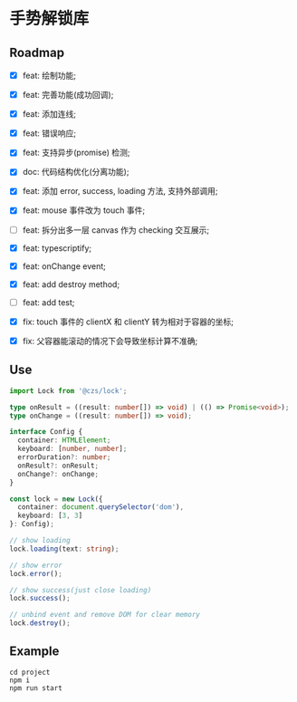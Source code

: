 # 手势解锁库

## Roadmap

- [x] feat: 绘制功能;

- [x] feat: 完善功能(成功回调);

- [x] feat: 添加连线;

- [x] feat: 错误响应;

- [x] feat: 支持异步(promise) 检测;

- [x] doc: 代码结构优化(分离功能);

- [x] feat: 添加 error, success, loading 方法, 支持外部调用;

- [x] feat: mouse 事件改为 touch 事件;

- [ ] feat: 拆分出多一层 canvas 作为 checking 交互展示;

- [x] feat: typescriptify;

- [x] feat: onChange event;

- [x] feat: add destroy method;

- [ ] feat: add test;

- [x] fix: touch 事件的 clientX 和 clientY 转为相对于容器的坐标;

- [x] fix: 父容器能滚动的情况下会导致坐标计算不准确;

## Use

```ts
import Lock from '@czs/lock';

type onResult = ((result: number[]) => void) | (() => Promise<void>);
type onChange = ((result: number[]) => void);

interface Config {
  container: HTMLElement;
  keyboard: [number, number];
  errorDuration?: number;
  onResult?: onResult;
  onChange?: onChange;
}

const lock = new Lock({
  container: document.querySelector('dom'),
  keyboard: [3, 3]
}: Config);

// show loading
lock.loading(text: string);

// show error
lock.error();

// show success(just close loading)
lock.success();

// unbind event and remove DOM for clear memory
lock.destroy();
```

## Example

```shell
cd project
npm i
npm run start
```
